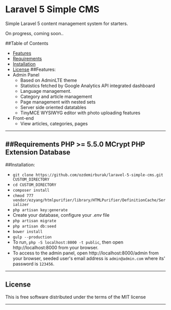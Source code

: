 # Laravel 5 Simple CMS
Simple Laravel 5 content management system for starters. 

On progress, coming soon..

##Table of Contents
* [Features](#item1)
* [Requirements](#item2)
* [Installation](#item3)
* [License](#item4)
<a name="item1"></a>
##Features:
* Admin Panel
    * Based on AdminLTE theme
    * Statistics fetched by Google Analytics API integrated dashboard
	* Language management.
	* Category and article management
	* Page management with nested sets
	* Server side oriented datatables
	* TinyMCE WYSIWYG editor with photo uploading features
* Front-end
	* View articles, categories, pages

-----
<a name="item2"></a>
##Requirements
	PHP >= 5.5.0
	MCrypt PHP Extension
	Database
-----
<a name="item3"></a>
##Installation:
* `git clone https://github.com/ozdemirburak/laravel-5-simple-cms.git CUSTOM_DIRECTORY`
* `cd CUSTOM_DIRECTORY`
* `composer install`
* `chmod 777 vendor/ezyang/htmlpurifier/library/HTMLPurifier/DefinitionCache/Serializer`
* `php artisan key:generate`
* Create your database, configure your *.env* file
* `php artisan migrate`
* `php artisan db:seed`
* `bower install`
* `gulp --production`
* To run, `php -S localhost:8000 -t public`, then open http://localhost:8000 from your browser.
* To access to the admin panel, open http://localhost:8000/admin from your browser, seeded user's email address is `admin@admin.com` where its' password is `123456`.

-----
<a name="item4"></a>

## License
This is free software distributed under the terms of the MIT license

-----

